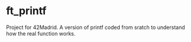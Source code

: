 # ft_printf
Project for 42Madrid. A version of printf coded from sratch to understand how the real function works.

